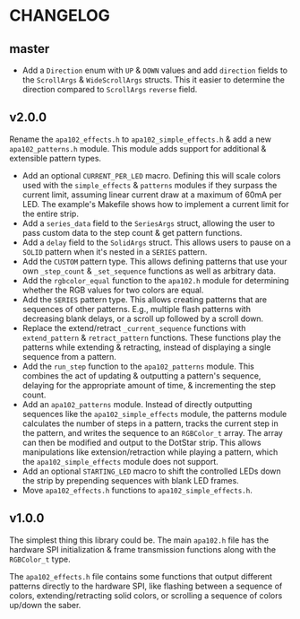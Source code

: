 # CHANGELOG

## master

* Add a `Direction` enum with `UP` & `DOWN` values and add `direction` fields
  to the `ScrollArgs` & `WideScrollArgs` structs. This it easier to determine
  the direction compared to `ScrollArgs` `reverse` field.


## v2.0.0

Rename the `apa102_effects.h` to `apa102_simple_effects.h` & add a new
`apa102_patterns.h` module. This module adds support for additional &
extensible pattern types.

* Add an optional `CURRENT_PER_LED` macro. Defining this will scale colors used
  with the `simple_effects` & `patterns` modules if they surpass the current
  limit, assuming linear current draw at a maximum of 60mA per LED.  The
  example's Makefile shows how to implement a current limit for the entire
  strip.
* Add a `series_data` field to the `SeriesArgs` struct, allowing the user to
  pass custom data to the step count & get pattern functions.
* Add a `delay` field to the `SolidArgs` struct. This allows users to pause on
  a `SOLID` pattern when it's nested in a `SERIES` pattern.
* Add the `CUSTOM` pattern type. This allows defining patterns that use your
  own `_step_count` & `_set_sequence` functions as well as arbitrary data.
* Add the `rgbcolor_equal` function to the `apa102.h` module for determining
  whether the RGB values for two colors are equal.
* Add the `SERIES` pattern type. This allows creating patterns that are
  sequences of other patterns. E.g., multiple flash patterns with decreasing
  blank delays, or a scroll up followed by a scroll down.
* Replace the extend/retract `_current_sequence` functions with
  `extend_pattern` & `retract_pattern` functions. These functions play the
  patterns while extending & retracting, instead of displaying a single
  sequence from a pattern.
* Add the `run_step` function to the `apa102_patterns` module. This combines
  the act of updating & outputting a pattern's sequence, delaying for the
  appropriate amount of time, & incrementing the step count.
* Add an `apa102_patterns` module. Instead of directly outputting sequences
  like the `apa102_simple_effects` module, the patterns module calculates the
  number of steps in a pattern, tracks the current step in the pattern, and
  writes the sequence to an `RGBColor_t` array. The array can then be modified
  and output to the DotStar strip. This allows manipulations like
  extension/retraction while playing a pattern, which the
  `apa102_simple_effects` module does not support.
* Add an optional `STARTING_LED` macro to shift the controlled LEDs down the
  strip by prepending sequences with blank LED frames.
* Move `apa102_effects.h` functions to `apa102_simple_effects.h`.


## v1.0.0

The simplest thing this library could be. The main `apa102.h` file has the
hardware SPI initialization & frame transmission functions along with the
`RGBColor_t` type.

The `apa102_effects.h` file contains some functions that output different
patterns directly to the hardware SPI, like flashing between a sequence of
colors, extending/retracting solid colors, or scrolling a sequence of colors
up/down the saber.
